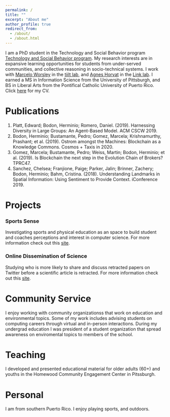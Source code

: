 ```yaml
---
permalink: /
title: ""
excerpt: "About me"
author_profile: true
redirect_from: 
  - /about/
  - /about.html
---
```


I am a PhD student in the Technology and Social Behavior program [Technology and Social Behavior program](https://tsb.northwestern.edu/tsb-program/). My research interests are in expansive learning opportunities for students from under-served communities, and collective reasoning in socio-technical systems. 
I work with [Marcelo Worsley](http://marceloworsley.com/) in the [tiilt lab](https://tiilt.northwestern.edu/), and [Agnes Horvat](http://www.agneshorvat.info/) in the [Link lab](https://link.soc.northwestern.edu/). I earned a MS in Information Science from the University of Pittsburgh, and BS in Liberal Arts from the Pontifical Catholic University of Puerto Rico. Click [here](https://drive.google.com/drive/folders/1DgWIjp86ahIvt9AQFRCAs7vnoxrrJ_Pf?usp=sharing) for my CV.

Publications
=======
1. Platt, Edward; Bodon, Herminio; Romero, Daniel. (2019). Harnessing Diversity in Large Groups: An Agent-Based Model. ACM CSCW 2019.
2. Bodon, Herminio; Bustamante, Pedro; Gomez, Marcela; Krishnamurthy, Prashant; et al. (2019). Ostrom amongst the Machines: Blockchain as a Knowledge Commons. Cosmos + Taxis in 2020.
3. Gomez, Marcela; Bustamante, Pedro; Weiss, Martin; Bodon, Herminio; et al. (2019). Is Blockchain the next step in the Evolution Chain of Brokers? TPRC47.
4. Sanchez, Chelsea; Franjione, Paige; Parker, Jalin; Brinner, Zachery; Bodon, Herminio; Bahm, Cristina. (2018). Understanding Landmarks in Spatial Information: Using Sentiment to Provide Context. iConference 2019.


Projects
=======

### Sports Sense 
  Investigating sports and physical education as an space to build student and coaches perceptions and interest in
  computer science. For more information check out this [site](https://tiilt.northwestern.edu/projects/sportsanalytics/index.html). 

### Online Dissemination of Science
  Studying who is more likely to share and discuss retracted papers on Twitter before a scientific article is retracted. For more information check out this [site](https://link.soc.northwestern.edu/research/science-of-science-research/). 

Community Service 
=======
  I enjoy working with community organizationss that work on education and environmental topics. Some of my work includes advising students on computing careers through virtual and in-person interactions. During my undergrad education I was president of a student organization that spread awareness on enviromental topics to members of the school. 

Teaching
=======
  I developed and presented educational material for older adults (60+) and youths in the Homewood Community Engagement Center in Pitssburgh. 


Personal 
=======
  I am from southern Puerto Rico. I enjoy playing sports, and outdoors.

